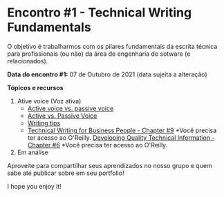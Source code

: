 # Encontro #1 - Technical Writing Fundamentals

O objetivo é trabalharmos com os pilares fundamentais da escrita técnica para profissionais (ou não) da área de engenharia de sotware (e relacionados).

**Data do encontro #1:** 07 de Outubro de 2021 (data sujeita a alteração)

**Tópicos e recursos**

1. Ative voice (Voz ativa)
    - [Active voice vs. passive voice](https://developers.google.com/tech-writing/one/active-voice)
    - [Active vs. Passive Voice](https://www.grammarly.com/blog/active-vs-passive-voice/)
    - [Writing tips](https://docs.microsoft.com/en-us/style-guide/global-communications/writing-tips)
    - [Technical Writing for Business People - Chapter #9](https://learning.oreilly.com/library/view/technical-writing-for/9781780174464/14_ch09.xhtml#h42) *Você precisa ter acesso ao O'Reilly.
    [Developing Quality Technical Information - Chapter #6](https://learning.oreilly.com/library/view/developing-quality-technical/9780133119046/ch08.html#ch08lev1sec1) *Você precisa ter acesso ao O'Reilly.
2. Em análise

Aproveite para compartilhar seus aprendizados no nosso grupo e quem sabe até publicar sobre em seu portfolio!

I hope you enjoy it!
